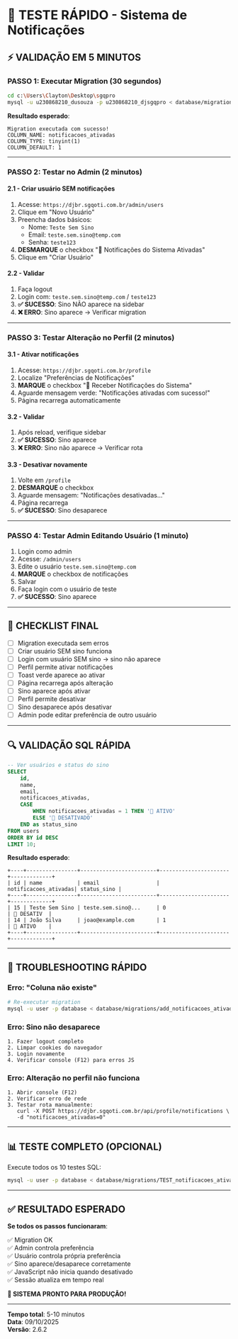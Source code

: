 # 🧪 TESTE RÁPIDO - Sistema de Notificações

## ⚡ VALIDAÇÃO EM 5 MINUTOS

### **PASSO 1: Executar Migration** (30 segundos)
```bash
cd c:\Users\Clayton\Desktop\sgqpro
mysql -u u230868210_dusouza -p u230868210_djsgqpro < database/migrations/add_notificacoes_ativadas_column.sql
```

**Resultado esperado**:
```
Migration executada com sucesso!
COLUMN_NAME: notificacoes_ativadas
COLUMN_TYPE: tinyint(1)
COLUMN_DEFAULT: 1
```

---

### **PASSO 2: Testar no Admin** (2 minutos)

#### 2.1 - Criar usuário SEM notificações
1. Acesse: `https://djbr.sgqoti.com.br/admin/users`
2. Clique em "Novo Usuário"
3. Preencha dados básicos:
   - Nome: `Teste Sem Sino`
   - Email: `teste.sem.sino@temp.com`
   - Senha: `teste123`
4. **DESMARQUE** o checkbox "🔔 Notificações do Sistema Ativadas"
5. Clique em "Criar Usuário"

#### 2.2 - Validar
1. Faça logout
2. Login com: `teste.sem.sino@temp.com` / `teste123`
3. **✅ SUCESSO**: Sino NÃO aparece na sidebar
4. **❌ ERRO**: Sino aparece → Verificar migration

---

### **PASSO 3: Testar Alteração no Perfil** (2 minutos)

#### 3.1 - Ativar notificações
1. Acesse: `https://djbr.sgqoti.com.br/profile`
2. Localize "Preferências de Notificações"
3. **MARQUE** o checkbox "🔔 Receber Notificações do Sistema"
4. Aguarde mensagem verde: "Notificações ativadas com sucesso!"
5. Página recarrega automaticamente

#### 3.2 - Validar
1. Após reload, verifique sidebar
2. **✅ SUCESSO**: Sino aparece
3. **❌ ERRO**: Sino não aparece → Verificar rota

#### 3.3 - Desativar novamente
1. Volte em `/profile`
2. **DESMARQUE** o checkbox
3. Aguarde mensagem: "Notificações desativadas..."
4. Página recarrega
5. **✅ SUCESSO**: Sino desaparece

---

### **PASSO 4: Testar Admin Editando Usuário** (1 minuto)

1. Login como admin
2. Acesse: `/admin/users`
3. Edite o usuário `teste.sem.sino@temp.com`
4. **MARQUE** o checkbox de notificações
5. Salvar
6. Faça login com o usuário de teste
7. **✅ SUCESSO**: Sino aparece

---

## 🎯 CHECKLIST FINAL

- [ ] Migration executada sem erros
- [ ] Criar usuário SEM sino funciona
- [ ] Login com usuário SEM sino → sino não aparece
- [ ] Perfil permite ativar notificações
- [ ] Toast verde aparece ao ativar
- [ ] Página recarrega após alteração
- [ ] Sino aparece após ativar
- [ ] Perfil permite desativar
- [ ] Sino desaparece após desativar
- [ ] Admin pode editar preferência de outro usuário

---

## 🔍 VALIDAÇÃO SQL RÁPIDA

```sql
-- Ver usuários e status do sino
SELECT 
    id,
    name, 
    email,
    notificacoes_ativadas,
    CASE 
        WHEN notificacoes_ativadas = 1 THEN '🔔 ATIVO'
        ELSE '🔕 DESATIVADO'
    END as status_sino
FROM users
ORDER BY id DESC
LIMIT 10;
```

**Resultado esperado**:
```
+----+----------------+------------------------+----------------------+-------------+
| id | name           | email                  | notificacoes_ativadas| status_sino |
+----+----------------+------------------------+----------------------+-------------+
| 15 | Teste Sem Sino | teste.sem.sino@...     | 0                    | 🔕 DESATIV  |
| 14 | João Silva     | joao@example.com       | 1                    | 🔔 ATIVO    |
+----+----------------+------------------------+----------------------+-------------+
```

---

## 🐛 TROUBLESHOOTING RÁPIDO

### Erro: "Coluna não existe"
```bash
# Re-executar migration
mysql -u user -p database < database/migrations/add_notificacoes_ativadas_column.sql
```

### Erro: Sino não desaparece
```
1. Fazer logout completo
2. Limpar cookies do navegador
3. Login novamente
4. Verificar console (F12) para erros JS
```

### Erro: Alteração no perfil não funciona
```
1. Abrir console (F12)
2. Verificar erro de rede
3. Testar rota manualmente:
   curl -X POST https://djbr.sgqoti.com.br/api/profile/notifications \
   -d "notificacoes_ativadas=0"
```

---

## 📊 TESTE COMPLETO (OPCIONAL)

Execute todos os 10 testes SQL:
```bash
mysql -u user -p database < database/migrations/TEST_notificacoes_ativadas.sql
```

---

## ✅ RESULTADO ESPERADO

**Se todos os passos funcionaram**:

✅ Migration OK  
✅ Admin controla preferência  
✅ Usuário controla própria preferência  
✅ Sino aparece/desaparece corretamente  
✅ JavaScript não inicia quando desativado  
✅ Sessão atualiza em tempo real  

**🎉 SISTEMA PRONTO PARA PRODUÇÃO!**

---

**Tempo total**: 5-10 minutos  
**Data**: 09/10/2025  
**Versão**: 2.6.2
